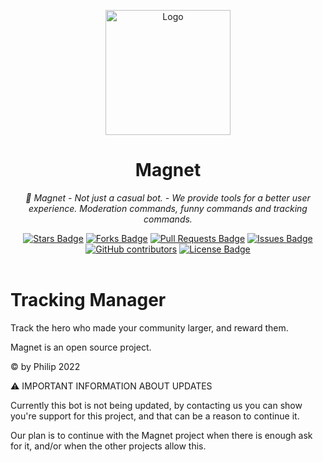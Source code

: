 <p align="center">
  <img width="200"src="https://i.imgur.com/oqbtL7W.png" alt="Logo">
</p>
<h1 align="center">Magnet</h1>
<p align="center"><i>🧲 Magnet - Not just a casual bot. - We provide tools for a better user experience. Moderation commands, funny commands and tracking commands.</i></p>

<div align="center">
  <a href="https://github.com/by-Philip/InviteTracker/stargazers"><img src="https://img.shields.io/github/stars/by-Philip/InviteTracker" alt="Stars Badge"/></a>
<a href="https://github.com/by-Philip/InviteTracker/network/members"><img src="https://img.shields.io/github/forks/by-Philip/InviteTracker" alt="Forks Badge"/></a>
<a href="https://github.com/by-Philip/InviteTracker/pulls"><img src="https://img.shields.io/github/issues-pr/by-Philip/InviteTracker" alt="Pull Requests Badge"/></a>
<a href="https://github.com/by-Philip/InviteTracker/issues"><img src="https://img.shields.io/github/issues/by-Philip/InviteTracker" alt="Issues Badge"/></a>
<a href="https://github.com/by-Philip/InviteTracker/graphs/contributors"><img alt="GitHub contributors" src="https://img.shields.io/github/contributors/by-Philip/InviteTracker?color=2b9348"></a>
<a href="https://github.com/by-Philip/InviteTracker/blob/master/LICENSE"><img src="https://img.shields.io/github/license/by-Philip/InviteTracker?color=2b9348" alt="License Badge"/></a>
</div>
<br>

# Tracking Manager
Track the hero who made your community larger, and reward them.

Magnet is an open source project.

© by Philip 2022



⚠️ IMPORTANT INFORMATION ABOUT UPDATES

Currently this bot is not being updated, by contacting us you can show you're support for this project, and that can be a reason to continue it. 

Our plan is to continue with the Magnet project when there is enough ask for it, and/or when the other projects allow this.
